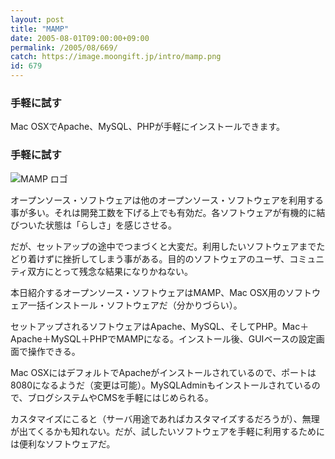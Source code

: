 ```yaml
---
layout: post
title: "MAMP"
date: 2005-08-01T09:00:00+09:00
permalink: /2005/08/669/
catch: https://image.moongift.jp/intro/mamp.png
id: 679
---
```

### 手軽に試す
  
Mac OSXでApache、MySQL、PHPが手軽にインストールできます。  
<!--more-->  

### 手軽に試す
  

![MAMP ロゴ](https://image.moongift.jp/intro/mamp.png "MAMP ロゴ")

  

オープンソース・ソフトウェアは他のオープンソース・ソフトウェアを利用する事が多い。それは開発工数を下げる上でも有効だ。各ソフトウェアが有機的に結びついた状態は「らしさ」を感じさせる。

  

だが、セットアップの途中でつまづくと大変だ。利用したいソフトウェアまでたどり着けずに挫折してしまう事がある。目的のソフトウェアのユーザ、コミュニティ双方にとって残念な結果になりかねない。

  

本日紹介するオープンソース・ソフトウェアはMAMP、Mac OSX用のソフトウェア一括インストール・ソフトウェアだ（分かりづらい）。

  

セットアップされるソフトウェアはApache、MySQL、そしてPHP。Mac＋Apache＋MySQL＋PHPでMAMPになる。インストール後、GUIベースの設定画面で操作できる。

  

Mac OSXにはデフォルトでApacheがインストールされているので、ポートは8080になるようだ（変更は可能）。MySQLAdminもインストールされているので、ブログシステムやCMSを手軽にはじめられる。

  

カスタマイズにこると（サーバ用途であればカスタマイズするだろうが）、無理が出てくるかも知れない。だが、試したいソフトウェアを手軽に利用するためには便利なソフトウェアだ。

